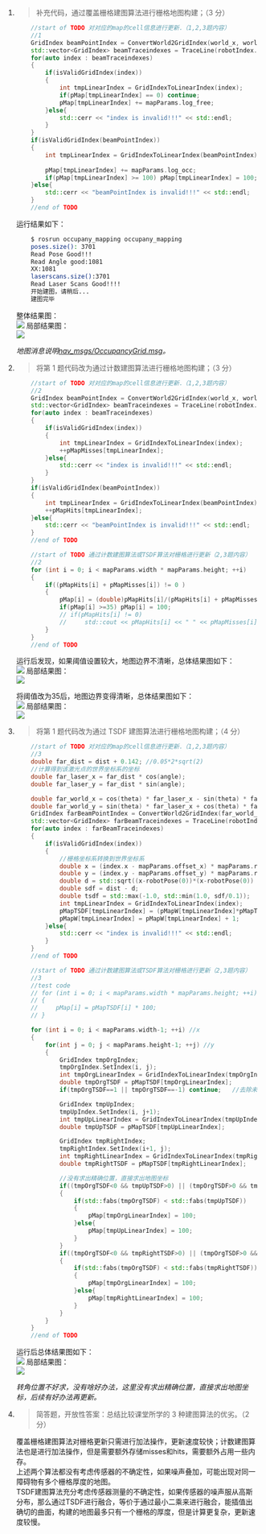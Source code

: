 1. > 补充代码，通过覆盖栅格建图算法进行栅格地图构建；（3 分）
  
    ```cpp
        //start of TODO 对对应的map的cell信息进行更新．（1,2,3题内容）
        //1
        GridIndex beamPointIndex = ConvertWorld2GridIndex(world_x, world_y);
        std::vector<GridIndex> beamTraceindexes = TraceLine(robotIndex.x, robotIndex.y, beamPointIndex.x, beamPointIndex.y);
        for(auto index : beamTraceindexes)
        {
            if(isValidGridIndex(index))
            {
                int tmpLinearIndex = GridIndexToLinearIndex(index);
                if(pMap[tmpLinearIndex] == 0) continue;
                pMap[tmpLinearIndex] += mapParams.log_free;
            }else{
                std::cerr << "index is invalid!!!" << std::endl;
            }
        }
        if(isValidGridIndex(beamPointIndex))
        {
            int tmpLinearIndex = GridIndexToLinearIndex(beamPointIndex);
            
            pMap[tmpLinearIndex] += mapParams.log_occ;
            if(pMap[tmpLinearIndex] >= 100) pMap[tmpLinearIndex] = 100;
        }else{
            std::cerr << "beamPointIndex is invalid!!!" << std::endl;
        }
        //end of TODO
    ```
  
    运行结果如下：  
    ```sh
        $ rosrun occupany_mapping occupany_mapping
        poses.size(): 3701
        Read Pose Good!!!
        Read Angle good:1081
        XX:1081
        laserscans.size():3701
        Read Laser Scans Good!!!!
        开始建图，请稍后...
        建图完毕
    ```
  
    整体结果图：  
    ![](attachments/第一题结果图（覆盖栅格）1_1.png)
    局部结果图：  
    ![](attachments/第一题结果图（覆盖栅格）1_2.png)
  
    *地图消息说明[nav_msgs/OccupancyGrid.msg](http://docs.ros.org/en/melodic/api/nav_msgs/html/msg/OccupancyGrid.html)。*  
  
2. > 将第 1 题代码改为通过计数建图算法进行栅格地图构建；（3 分）
  
    ```cpp
        //start of TODO 对对应的map的cell信息进行更新．（1,2,3题内容）
        //2
        GridIndex beamPointIndex = ConvertWorld2GridIndex(world_x, world_y);
        std::vector<GridIndex> beamTraceindexes = TraceLine(robotIndex.x, robotIndex.y, beamPointIndex.x, beamPointIndex.y);
        for(auto index : beamTraceindexes)
        {
            if(isValidGridIndex(index))
            {
                int tmpLinearIndex = GridIndexToLinearIndex(index);
                ++pMapMisses[tmpLinearIndex];
            }else{
                std::cerr << "index is invalid!!!" << std::endl;
            }
        }
        if(isValidGridIndex(beamPointIndex))
        {
            int tmpLinearIndex = GridIndexToLinearIndex(beamPointIndex);
            ++pMapHits[tmpLinearIndex];
        }else{
            std::cerr << "beamPointIndex is invalid!!!" << std::endl;
        }
        //end of TODO
    ```
  
    ```cpp
        //start of TODO 通过计数建图算法或TSDF算法对栅格进行更新（2,3题内容）
        //2
        for (int i = 0; i < mapParams.width * mapParams.height; ++i)
        {
            if((pMapHits[i] + pMapMisses[i]) != 0 )
            {
                pMap[i] = (double)pMapHits[i]/(pMapHits[i] + pMapMisses[i]) * 100;
                if(pMap[i] >=35) pMap[i] = 100;
                // if(pMapHits[i] != 0)
                //     std::cout << pMapHits[i] << " " << pMapMisses[i] << " " << (int)pMap[i] << std::endl;
            }
        }
        //end of TODO
    ```
  
    运行后发现，如果阈值设置较大，地图边界不清晰，总体结果图如下：  
    ![](attachments/第二题结果图（计数）2_1.png)
    局部结果图：  
    ![](attachments/第二题结果图（计数）2_2.png)
  
    将阈值改为35后，地图边界变得清晰，总体结果图如下：  
    ![](attachments/第二题结果图（计数）2_1（阈值35）.png)
    局部结果图：  
    ![](attachments/第二题结果图（计数）2_2（阈值35）.png)
  
3. > 将第 1 题代码改为通过 TSDF 建图算法进行栅格地图构建；（4 分）
  
    ```cpp
        //start of TODO 对对应的map的cell信息进行更新．（1,2,3题内容）
        //3
        double far_dist = dist + 0.142; //0.05*2*sqrt(2)
        //计算得到该激光点的世界坐标系的坐标
        double far_laser_x = far_dist * cos(angle);
        double far_laser_y = far_dist * sin(angle);

        double far_world_x = cos(theta) * far_laser_x - sin(theta) * far_laser_y + robotPose(0);
        double far_world_y = sin(theta) * far_laser_x + cos(theta) * far_laser_y + robotPose(1);
        GridIndex farBeamPointIndex = ConvertWorld2GridIndex(far_world_x, far_world_y);
        std::vector<GridIndex> farBeamTraceindexes = TraceLine(robotIndex.x, robotIndex.y, farBeamPointIndex.x, farBeamPointIndex.y);
        for(auto index : farBeamTraceindexes)
        {
            if(isValidGridIndex(index))
            {
                //栅格坐标系转换到世界坐标系
                double x = (index.x - mapParams.offset_x) * mapParams.resolution + mapParams.origin_x;
                double y = (index.y - mapParams.offset_y) * mapParams.resolution + mapParams.origin_y;
                double d = std::sqrt((x-robotPose(0))*(x-robotPose(0)) + (y-robotPose(1))*(y-robotPose(1)));
                double sdf = dist - d;
                double tsdf = std::max(-1.0, std::min(1.0, sdf/0.1));
                int tmpLinearIndex = GridIndexToLinearIndex(index);
                pMapTSDF[tmpLinearIndex] = (pMapW[tmpLinearIndex]*pMapTSDF[tmpLinearIndex] + tsdf) / (pMapW[tmpLinearIndex] + 1);
                pMapW[tmpLinearIndex] = pMapW[tmpLinearIndex] + 1;
            }else{
                std::cerr << "index is invalid!!!" << std::endl;
            }
        }
        //end of TODO
    ```

    ```cpp
        //start of TODO 通过计数建图算法或TSDF算法对栅格进行更新（2,3题内容）
        //3
        //test code
        // for (int i = 0; i < mapParams.width * mapParams.height; ++i)
        // {
        //     pMap[i] = pMapTSDF[i] * 100;
        // }

        for (int i = 0; i < mapParams.width-1; ++i) //x
        {
            for(int j = 0; j < mapParams.height-1; ++j) //y
            {
                GridIndex tmpOrgIndex;
                tmpOrgIndex.SetIndex(i, j);
                int tmpOrgLinearIndex = GridIndexToLinearIndex(tmpOrgIndex);
                double tmpOrgTSDF = pMapTSDF[tmpOrgLinearIndex];
                if(tmpOrgTSDF==1 || tmpOrgTSDF==-1) continue;   //去除未击中点

                GridIndex tmpUpIndex;
                tmpUpIndex.SetIndex(i, j+1);
                int tmpUpLinearIndex = GridIndexToLinearIndex(tmpUpIndex);
                double tmpUpTSDF = pMapTSDF[tmpUpLinearIndex];

                GridIndex tmpRightIndex;
                tmpRightIndex.SetIndex(i+1, j);
                int tmpRightLinearIndex = GridIndexToLinearIndex(tmpRightIndex);
                double tmpRightTSDF = pMapTSDF[tmpRightLinearIndex];

                //没有求出精确位置，直接求出地图坐标
                if((tmpOrgTSDF<0 && tmpUpTSDF>0) || (tmpOrgTSDF>0 && tmpUpTSDF<0))
                {
                    if(std::fabs(tmpOrgTSDF) < std::fabs(tmpUpTSDF))
                    {
                        pMap[tmpOrgLinearIndex] = 100;
                    }else{
                        pMap[tmpUpLinearIndex] = 100;
                    }
                }
                if((tmpOrgTSDF<0 && tmpRightTSDF>0) || (tmpOrgTSDF>0 && tmpRightTSDF<0))
                {
                    if(std::fabs(tmpOrgTSDF) < std::fabs(tmpRightTSDF))
                    {
                        pMap[tmpOrgLinearIndex] = 100;
                    }else{
                        pMap[tmpRightLinearIndex] = 100;
                    }
                }
            }
        }
        //end of TODO
    ```
  
    运行后总体结果图如下：  
    ![](attachments/第三题结果图（TSDF）3_1.png)
    局部结果图：  
    ![](attachments/第三题结果图（TSDF）3_2.png)
  
    *转角位置不好求，没有啥好办法，这里没有求出精确位置，直接求出地图坐标，后续有好办法再更新。*  
  
4. > 简答题，开放性答案：总结比较课堂所学的 3 种建图算法的优劣。（2 分）
  
    覆盖栅格建图算法对栅格更新只需进行加法操作，更新速度较快；计数建图算法也是进行加法操作，但是需要额外存储misses和hits，需要额外占用一些内存。  
    上述两个算法都没有考虑传感器的不确定性，如果噪声叠加，可能出现对同一障碍物有多个栅格厚度的地图。  
    TSDF建图算法充分考虑传感器测量的不确定性，如果传感器的噪声服从高斯分布，那么通过TSDF进行融合，等价于通过最小二乘来进行融合，能插值出确切的曲面，构建的地图最多只有一个栅格的厚度，但是计算更复杂，更新速度较慢。  
  